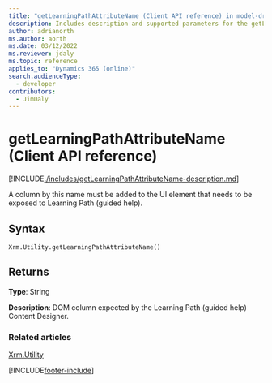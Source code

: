 ```yaml
---
title: "getLearningPathAttributeName (Client API reference) in model-driven apps| MicrosoftDocs"
description: Includes description and supported parameters for the getLearningPathAttributeName method.
author: adrianorth
ms.author: aorth
ms.date: 03/12/2022
ms.reviewer: jdaly
ms.topic: reference
applies_to: "Dynamics 365 (online)"
search.audienceType: 
  - developer
contributors:
  - JimDaly
---
```

# getLearningPathAttributeName (Client API reference)

[!INCLUDE[./includes/getLearningPathAttributeName-description.md](./includes/getLearningPathAttributeName-description.md)]

A column by this name must be added to the UI element that needs to be exposed to Learning Path (guided help). 

## Syntax

`Xrm.Utility.getLearningPathAttributeName()`

## Returns

**Type**: String

**Description**: DOM column expected by the Learning Path (guided help) Content Designer.

### Related articles

[Xrm.Utility](../xrm-utility.md)

[!INCLUDE[footer-include](../../../../../includes/footer-banner.md)]
